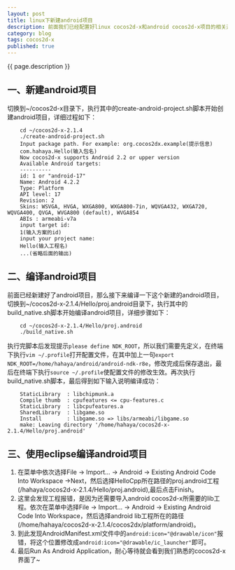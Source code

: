 ```yaml
---
layout: post
title: linux下新建android项目
description: 前面我们已经配置好linux cocos2d-x和android cocos2d-x项目的相关开发环境，那么我们如何在android cocos2d-x下新建一个我们自己的android项目呢(新建linux cocos2d-x项目请关注后面的文章)？好了，废话不多说，开始吧~
category: blog
tags: cocos2d-x
published: true
---
```


{{ page.description }}

## 一、新建android项目 ##
切换到~/cocos2d-x目录下，执行其中的create-android-project.sh脚本开始创建android项目，详细过程如下：  

        cd ~/cocos2d-x-2.1.4  
        ./create-android-project.sh  
        Input package path. For example: org.cocos2dx.example(提示信息)  
        com.hahaya.Hello(输入包名)  
        Now cocos2d-x supports Android 2.2 or upper version  
        Available Android targets:  
        ----------  
        id: 1 or "android-17"  
        Name: Android 4.2.2  
        Type: Platform  
        API level: 17  
        Revision: 2  
        Skins: WSVGA, HVGA, WXGA800, WXGA800-7in, WQVGA432, WXGA720, WQVGA400, QVGA, WVGA800 (default), WVGA854  
        ABIs : armeabi-v7a  
        input target id:  
        1(输入方案的id)  
        input your project name:  
        Hello(输入工程名)  
        ...(省略后面的输出)  

## 二、编译android项目 ##
前面已经新建好了android项目，那么接下来编译一下这个新建的android项目，切换到~/cocos2d-x-2.1.4/Hello/proj.android目录下，执行其中的build_native.sh脚本开始编译android项目，详细步骤如下：  

        cd ~/cocos2d-x-2.1.4/Hello/proj.android  
        ./build_native.sh  

执行完脚本后发现提示`please define NDK_ROOT`，所以我们需要先定义，在终端下执行`vim ~/.profile`打开配置文件，在其中加上一句`export NDK_ROOT=/home/hahaya/android/android-ndk-r8e`，修改完成后保存退出，最后在终端下执行`source ~/.profile`使配置文件的修改生效。再次执行build_native.sh脚本，最后得到如下输入说明编译成功：  

        StaticLibrary  : libchipmunk.a  
        Compile thumb  : cpufeatures <= cpu-features.c  
        StaticLibrary  : libcpufeatures.a  
        SharedLibrary  : libgame.so  
        Install        : libgame.so => libs/armeabi/libgame.so  
        make: Leaving directory '/home/hahaya/cocos2d-x-2.1.4/Hello/proj.android'  

## 三、使用eclipse编译android项目 ##
1. 在菜单中依次选择File -> Import... -> Android -> Existing Android Code Into Workspace ->Next，然后选择HelloCpp所在路径的proj.android工程(/hahaya/cocos2d-x-2.1.4/Hello/proj.android),最后点击Finish。  
2. 这里会发现工程报错，是因为还需要导入android cocos2d-x所需要的lib工程。依次在菜单中选择File -> Import... -> Android -> Existing Android Code Into Workspace，然后选择android lib工程所在的路径(/home/hahaya/cocos2d-x-2.1.4/cocos2dx/platform/android)。  
3. 到此发现AndroidManifest.xml文件中的`android:icon="@drawable/icon"`报错，将这个位置修改成`android:icon="@drawable/ic_launcher"`即可。  
4. 最后Run As Android Application，耐心等待就会看到我们熟悉的cocos2d-x界面了~

